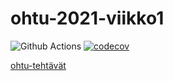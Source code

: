 # ohtu-2021-viikko1
![Github Actions](https://github.com/veliblesku/ohtu-2021-viikko1/workflows/CI/badge.svg)
[![codecov](https://codecov.io/gh/veliblesku/ohtu-2021-viikko1/branch/main/graph/badge.svg?token=DXZPM2WYEM)](https://codecov.io/gh/veliblesku/ohtu-2021-viikko1)

[ohtu-tehtävät](https://github.com/veliblesku/ohtu-2021)
